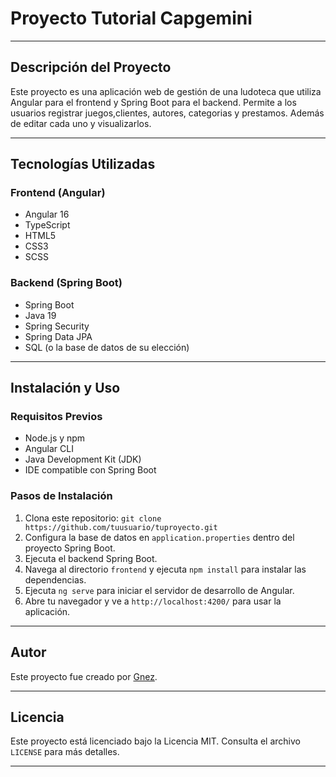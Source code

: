 # Proyecto Tutorial Capgemini
---

## Descripción del Proyecto

Este proyecto es una aplicación web de gestión de una ludoteca que utiliza Angular para el frontend y Spring Boot para el backend. 
Permite a los usuarios registrar juegos,clientes, autores, categorias y prestamos. Además de editar cada uno y visualizarlos.

---

## Tecnologías Utilizadas

### Frontend (Angular)
- Angular 16
- TypeScript
- HTML5
- CSS3
- SCSS

### Backend (Spring Boot)
- Spring Boot 
- Java 19
- Spring Security
- Spring Data JPA
- SQL (o la base de datos de su elección)

---

## Instalación y Uso

### Requisitos Previos
- Node.js y npm
- Angular CLI
- Java Development Kit (JDK)
- IDE compatible con Spring Boot

### Pasos de Instalación

1. Clona este repositorio: `git clone https://github.com/tuusuario/tuproyecto.git`
2. Configura la base de datos en `application.properties` dentro del proyecto Spring Boot.
3. Ejecuta el backend Spring Boot.
4. Navega al directorio `frontend` y ejecuta `npm install` para instalar las dependencias.
5. Ejecuta `ng serve` para iniciar el servidor de desarrollo de Angular.
6. Abre tu navegador y ve a `http://localhost:4200/` para usar la aplicación.

---
## Autor

Este proyecto fue creado por [Gnez](https://github.com/dongnez).

---

## Licencia

Este proyecto está licenciado bajo la Licencia MIT. Consulta el archivo `LICENSE` para más detalles.

---
